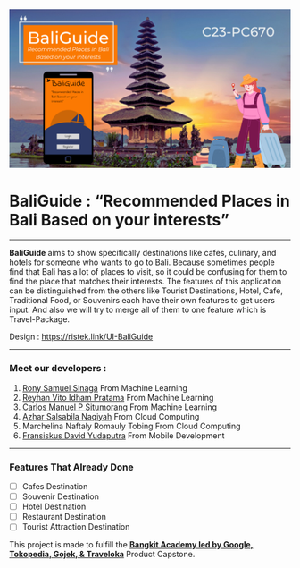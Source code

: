 <img alt="banner koding" src="./profile/BaliGuide.png">

# BaliGuide : “Recommended Places in Bali Based on your interests”
---
**BaliGuide** aims to show specifically destinations like cafes, culinary, and hotels for someone who wants to go to Bali. Because sometimes people find that Bali has a lot of places to visit, so it could be confusing for them to find the place that matches their interests. The features of this application can be distinguished from the others like Tourist Destinations, Hotel, Cafe, Traditional Food, or Souvenirs each have their own features to get users input. And also we will try to merge all of them to one feature which is Travel-Package. 

Design : https://ristek.link/UI-BaliGuide

---
### Meet our developers : 
1. [Rony Samuel Sinaga](https://github.com/ronysamuel29) From Machine Learning
2. [Reyhan Vito Idham Pratama](https://github.com/reyhanvito) From Machine Learning
3. [Carlos Manuel P Situmorang](https://github.com/Manuers123) From Machine Learning
4. [Azhar Salsabila Naqiyah](https://github.com/azharsalsabilaa) From Cloud Computing
5. Marchelina Naftaly Romauly Tobing From Cloud Computing
6. [Fransiskus David Yudaputra](https://github.com/CicusAjadah) From Mobile Development

---
### Features That Already Done

- [ ] Cafes Destination
- [ ] Souvenir Destination
- [ ] Hotel Destination
- [ ] Restaurant Destination
- [ ] Tourist Attraction Destination

This project is made to fulfill the **[Bangkit Academy led by Google, Tokopedia, Gojek, & Traveloka](https://grow.google/intl/id_id/bangkit/)** Product Capstone.
